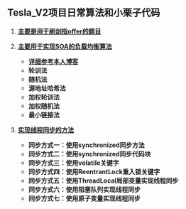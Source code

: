 ## Tesla_V2项目日常算法和小栗子代码

1. **[主要是用于刷剑指offer的题目](https://github.com/Codeprh/DemoAll/tree/master/src/swordFingerOffer)**

2. [**主要用于实现SOA的负载均衡算法**](https://codeprh.github.io/2018/11/07/%E5%A4%A7%E5%9E%8B%E5%88%86%E5%B8%83%E5%BC%8F%E7%BD%91%E7%AB%99%E6%9E%B6%E6%9E%84%E8%AE%BE%E8%AE%A1%E4%B8%8E%E5%AE%9E%E8%B7%B5/)

   - [**详细参考本人博客**](https://codeprh.github.io/2018/11/07/%E5%A4%A7%E5%9E%8B%E5%88%86%E5%B8%83%E5%BC%8F%E7%BD%91%E7%AB%99%E6%9E%B6%E6%9E%84%E8%AE%BE%E8%AE%A1%E4%B8%8E%E5%AE%9E%E8%B7%B5/)
   - **轮训法**
   - **随机法**
   - **源地址哈希法**
   - **加权轮训法**
   - **加权随机法**
   - **最小链接法**

3. [**实现线程同步的方法**](https://github.com/Codeprh/DemoAll/blob/master/md/2018-12-18-%E7%BA%BF%E7%A8%8B%E5%90%8C%E6%AD%A5.md)

   - **同步方式一：使用synchronized同步方法**
   - **同步方式二：使用synchronized同步代码块**
   - **同步方式三：使用volatile关键字**
   - **同步方式四：使用ReentrantLock重入锁关键字**
   - **同步方式五：使用ThreadLocal局部变量实现线程同步**
   - **同步方式六：使用阻塞队列实现线程同步**
   - **同步方式七：使用原子变量实现线程同步**